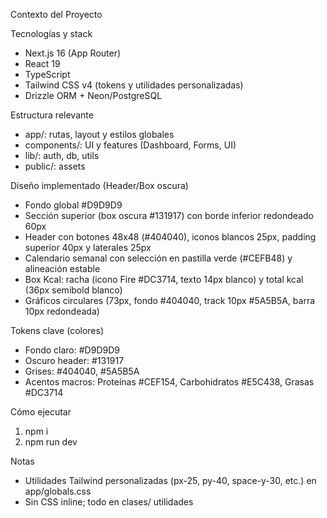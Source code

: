 Contexto del Proyecto

Tecnologías y stack
- Next.js 16 (App Router)
- React 19
- TypeScript
- Tailwind CSS v4 (tokens y utilidades personalizadas)
- Drizzle ORM + Neon/PostgreSQL

Estructura relevante
- app/: rutas, layout y estilos globales
- components/: UI y features (Dashboard, Forms, UI)
- lib/: auth, db, utils
- public/: assets

Diseño implementado (Header/Box oscura)
- Fondo global #D9D9D9
- Sección superior (box oscura #131917) con borde inferior redondeado 60px
- Header con botones 48x48 (#404040), iconos blancos 25px, padding superior 40px y laterales 25px
- Calendario semanal con selección en pastilla verde (#CEFB48) y alineación estable
- Box Kcal: racha (icono Fire #DC3714, texto 14px blanco) y total kcal (36px semibold blanco)
- Gráficos circulares (73px, fondo #404040, track 10px #5A5B5A, barra 10px redondeada)

Tokens clave (colores)
- Fondo claro: #D9D9D9
- Oscuro header: #131917
- Grises: #404040, #5A5B5A
- Acentos macros: Proteínas #CEF154, Carbohidratos #E5C438, Grasas #DC3714

Cómo ejecutar
1. npm i
2. npm run dev

Notas
- Utilidades Tailwind personalizadas (px-25, py-40, space-y-30, etc.) en app/globals.css
- Sin CSS inline; todo en clases/ utilidades

